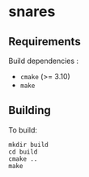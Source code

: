 snares
======

Requirements
------------

Build dependencies :

* `cmake` (>= 3.10)
* `make`

Building
--------

To build:

    mkdir build
    cd build
    cmake ..
    make
